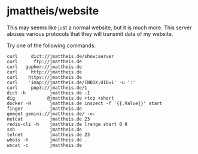 # jmattheis/website

This may seems like just a normal website, but it is much more. 
This server abuses various protocols that they will transmit data of my website.

Try one of the following commands:

```
curl     dict://jmattheis.de/show:server
curl      ftp://jmattheis.de
curl   gopher://jmattheis.de
curl     http://jmattheis.de
curl    https://jmattheis.de
curl    'imap://jmattheis.de/INBOX;UID=1' -u ':'
curl     pop3://jmattheis.de/1
dict -h         jmattheis.de -I
dig            @jmattheis.de +tcp +short
docker -H       jmattheis.de inspect -f '{{.Value}}' start
finger          jmattheis.de
gemget gemini://jmattheis.de/ -o-
netcat          jmattheis.de 23
redis-cli -h    jmattheis.de lrange start 0 0
ssh             jmattheis.de
telnet          jmattheis.de 23
whois -h        jmattheis.de .
wscat -c        jmattheis.de
```
